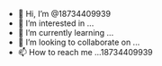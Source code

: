 - 👋 Hi, I’m @18734409939
- 👀 I’m interested in ...
- 🌱 I’m currently learning ...
- 💞️ I’m looking to collaborate on ...
- 📫 How to reach me ...18734409939

<!---
18734409939/18734409939 is a ✨ special ✨ repository because its `README.md` (this file) appears on your GitHub profile.
You can click the Preview link to take a look at your changes.
--->
